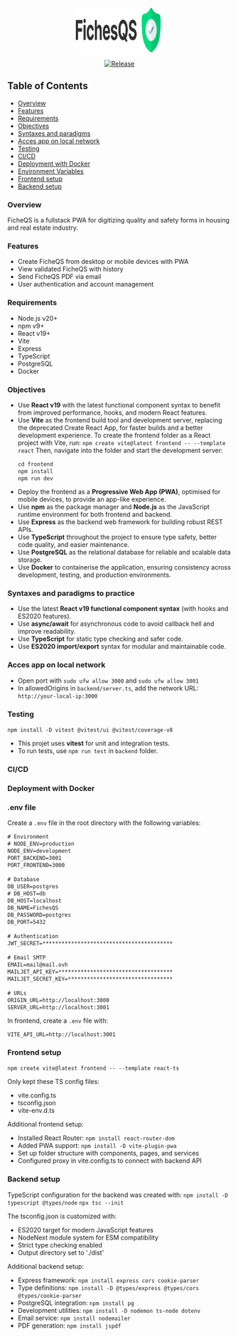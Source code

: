 <p align="center">
  <img src="frontend/src/assets/images/logo-mobile.png" alt="FicheQS Logo" width="200" height="100">
</p>

<p align="center">
  <a href="https://github.com/JulienLach/FicheQS/releases">
    <img src="https://img.shields.io/badge/Release-1.0.1-00DD80?logo=github" alt="Release" />
  </a>
</p>

## Table of Contents

-   [Overview](#overview)
-   [Features](#features)
-   [Requirements](#requirements)
-   [Objectives](#objectives)
-   [Syntaxes and paradigms](#syntaxes-and-paradigms-to-practice)
-   [Acces app on local network](#acces-app-on-local-network)
-   [Testing](#testing)
-   [CI/CD](#cicd)
-   [Deployment with Docker](#deployment-with-docker)
-   [Environment Variables](#env-file)
-   [Frontend setup](#frontend-setup)
-   [Backend setup](#backend-setup)

### Overview

FicheQS is a fullstack PWA for digitizing quality and safety forms in housing and real estate industry.

### Features

-   Create FicheQS from desktop or mobile devices with PWA
-   View validated FicheQS with history
-   Send FicheQS PDF via email
-   User authentication and account management

### Requirements

-   Node.js v20+
-   npm v9+
-   React v19+
-   Vite
-   Express
-   TypeScript
-   PostgreSQL
-   Docker

### Objectives

-   Use **React v19** with the latest functional component syntax to benefit from improved performance, hooks, and modern React features.
-   Use **Vite** as the frontend build tool and development server, replacing the deprecated Create React App, for faster builds and a better development experience.
    To create the frontend folder as a React project with Vite, run:
    `npm create vite@latest frontend -- --template react`
    Then, navigate into the folder and start the development server:
    ```
    cd frontend
    npm install
    npm run dev
    ```
-   Deploy the frontend as a **Progressive Web App (PWA)**, optimised for mobile devices, to provide an app-like experience.
-   Use **npm** as the package manager and **Node.js** as the JavaScript runtime environment for both frontend and backend.
-   Use **Express** as the backend web framework for building robust REST APIs.
-   Use **TypeScript** throughout the project to ensure type safety, better code quality, and easier maintenance.
-   Use **PostgreSQL** as the relational database for reliable and scalable data storage.
-   Use **Docker** to containerise the application, ensuring consistency across development, testing, and production environments.

### Syntaxes and paradigms to practice

-   Use the latest **React v19 functional component syntax** (with hooks and ES2020 features).
-   Use **async/await** for asynchronous code to avoid callback hell and improve readability.
-   Use **TypeScript** for static type checking and safer code.
-   Use **ES2020 import/export** syntax for modular and maintainable code.

### Acces app on local network

-   Open port with `sudo ufw allow 3000` and `sudo ufw allow 3001`
-   In allowedOrigins in `backend/server.ts`, add the network URL: `http://your-local-ip:3000`

### Testing

`npm install -D vitest @vitest/ui @vitest/coverage-v8`

-   This projet uses **vitest** for unit and integration tests.
-   To run tests, use `npm run test` in `backend` folder.

### CI/CD

### Deployment with Docker

### .env file

Create a `.env` file in the root directory with the following variables:

```
# Environment
# NODE_ENV=production
NODE_ENV=development
PORT_BACKEND=3001
PORT_FRONTEND=3000

# Database
DB_USER=postgres
# DB_HOST=db
DB_HOST=localhost
DB_NAME=FichesQS
DB_PASSWORD=postgres
DB_PORT=5432

# Authentication
JWT_SECRET=*****************************************

# Email SMTP
EMAIL=mail@mail.ovh
MAILJET_API_KEY=************************************
MAILJET_SECRET_KEY=*********************************

# URLs
ORIGIN_URL=http://localhost:3000
SERVER_URL=http://localhost:3001
```

In frontend, create a `.env` file with:

```
VITE_API_URL=http://localhost:3001
```

### Frontend setup

`npm create vite@latest frontend -- --template react-ts`

Only kept these TS config files:

-   vite.config.ts
-   tsconfig.json
-   vite-env.d.ts

Additional frontend setup:

-   Installed React Router: `npm install react-router-dom`
-   Added PWA support: `npm install -D vite-plugin-pwa`
-   Set up folder structure with components, pages, and services
-   Configured proxy in vite.config.ts to connect with backend API

### Backend setup

TypeScript configuration for the backend was created with:
`npm install -D typescript @types/node`
`npx tsc --init`

The tsconfig.json is customized with:

-   ES2020 target for modern JavaScript features
-   NodeNext module system for ESM compatibility
-   Strict type checking enabled
-   Output directory set to './dist'

Additional backend setup:

-   Express framework: `npm install express cors cookie-parser`
-   Type definitions: `npm install -D @types/express @types/cors @types/cookie-parser`
-   PostgreSQL integration: `npm install pg`
-   Development utilities: `npm install -D nodemon ts-node dotenv`
-   Email service: `npm install nodemailer`
-   PDF generation: `npm install jspdf`

```

```
